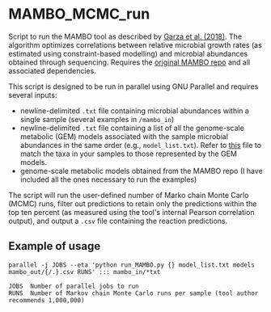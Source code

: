 # MAMBO_MCMC_run
Script to run the MAMBO tool as described by [Garza et al. (2018)](https://www.nature.com/articles/s41564-018-0124-8). The algorithm optimizes correlations between relative microbial growth rates (as estimated using constraint-based modelling) and microbial abundances obtained through sequencing. Requires the [original MAMBO repo](https://github.com/danielriosgarza/MAMBO) and all associated dependencies.

This script is designed to be run in parallel using GNU Parallel and requires several inputs:

* newline-delimited `.txt` file containing microbial abundances within a single sample (several examples in `/mambo_in`)
* newline-delimited `.txt` file containing a list of all the genome-scale metabolic (GEM) models associated with the sample microbial abundances in the same order (e.g., `model_list.txt`). Refer to [this](https://github.com/danielriosgarza/bacterial_passengers.py/blob/master/input_for_ipython_scripts/bac_database.tsv) file to match the taxa in your samples to those represented by the GEM models.
* genome-scale metabolic models obtained from the MAMBO repo (I have included all the ones necessary to run the examples)

The script will run the user-defined number of Marko chain Monte Carlo (MCMC) runs, filter out predictions to retain only the predictions within the top ten percent (as measured using the tool's internal Pearson correlation output), and output a `.csv` file containing the reaction predictions. 

## Example of usage
```
parallel -j JOBS --eta 'python run_MAMBO.py {} model_list.txt models mambo_out/{/.}.csv RUNS' ::: mambo_in/*txt
```
```
JOBS  Number of parallel jobs to run
RUNS  Number of Markov chain Monte Carlo runs per sample (tool author recommends 1,000,000) 
```
